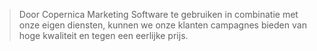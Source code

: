 > Door Copernica Marketing Software te gebruiken in combinatie met onze
> eigen diensten, kunnen we onze klanten campagnes bieden van hoge
> kwaliteit en tegen een eerlijke prijs.
